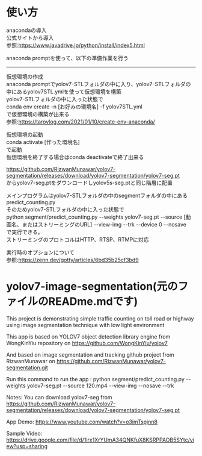 # 使い方
anacondaの導入  
公式サイトから導入  
参照:https://www.javadrive.jp/python/install/index5.html

anaconda promptを使って、以下の準備作業を行う

---

仮想環境の作成  
anaconda promptでyolov7-STLフォルダの中に入り、yolov7-STLフォルダの中にあるyolov7STL.ymlを使って仮想環境を構築  
yolov7-STLフォルダの中に入った状態で  
conda env create -n [お好みの環境名] -f yolov7STL.yml  
で仮想環境の構築が出来る  
参照:https://tarovlog.com/2021/01/10/create-env-anaconda/  


仮想環境の起動  
conda activate [作った環境名]  
で起動  
仮想環境を終了する場合はconda deactivateで終了出来る  

https://github.com/RizwanMunawar/yolov7-segmentation/releases/download/yolov7-segmentation/yolov7-seg.pt  
からyolov7-seg.ptをダウンロードしyolov5s-seg.ptと同じ階層に配置  

メインプログラムはyolov7-STLフォルダの中のsegmentフォルダの中にあるpredict_counting.py  
そのためyolov7-STLフォルダの中に入った状態で  
python segment/predict_counting.py --weights yolov7-seg.pt --source [動画名、またはストリーミングのURL] --view-img --trk --device 0 --nosave  
で実行できる。  
ストリーミングのプロトコルはHTTP、RTSP、RTMPに対応  

実行時のオプションについて  
参照:https://zenn.dev/gotty/articles/6bd35b25cf3bd9  


# yolov7-image-segmentation(元のファイルのREADme.mdです)
This project is demonstrating simple traffic counting on toll road or highway using image segmentation technique with low light environment

This app is based on YOLOV7 object detection library engine from WongKinYiu repository on https://github.com/WongKinYiu/yolov7

And based on image segmentation and tracking github project from RizwanMunawar on https://github.com/RizwanMunawar/yolov7-segmentation.git

Run this command to run the app : python segment/predict_counting.py --weights yolov7-seg.pt --source 120.mp4 --view-img --nosave --trk

Notes: You can download yolov7-seg from https://github.com/RizwanMunawar/yolov7-segmentation/releases/download/yolov7-segmentation/yolov7-seg.pt

App Demo: https://www.youtube.com/watch?v=o3imTspjnn8

Sample Video: https://drive.google.com/file/d/1irx1XrYUmA34QNKfuX8KSRPPAOB5SYtc/view?usp=sharing

